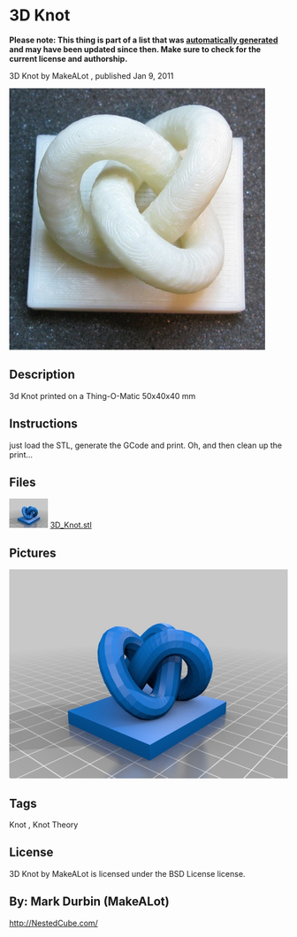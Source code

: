 3D Knot
===============
**Please note: This thing is part of a list that was [automatically generated](https://github.com/carlosgs/export-things) and may have been updated since then. Make sure to check for the current license and authorship.**  

3D Knot  by MakeALot , published Jan 9, 2011

![Image](img/3D_Knot_display_large_display_large.jpg)

Description
--------
3d Knot printed on a Thing-O-Matic 50x40x40 mm

Instructions
--------
just load the STL, generate the GCode and print. Oh, and then clean up the print...

Files
--------
[![Image](img/3D_Knot_preview_tinycard.jpg)](3D_Knot.stl)
 [ 3D_Knot.stl](3D_Knot.stl)  



Pictures
--------
![Image](img/3D_Knot_display_large.jpg)


Tags
--------
Knot , Knot Theory  

  

License
--------
3D Knot by MakeALot is licensed under the BSD License license.  



By: Mark Durbin (MakeALot)
--------
<http://NestedCube.com/>